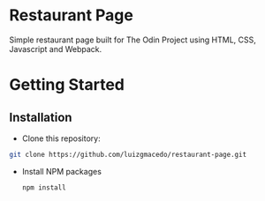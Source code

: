 # Restaurant Page

Simple restaurant page built for The Odin Project using HTML, CSS, Javascript and Webpack.

# Getting Started

## Installation

- Clone this repository:

```sh
git clone https://github.com/luizgmacedo/restaurant-page.git
```

- Install NPM packages
  ```sh
  npm install
  ```
